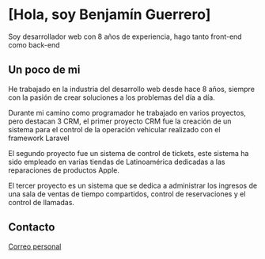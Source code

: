 # [Hola, soy Benjamín Guerrero]

Soy desarrollador web con 8 años de experiencia, hago tanto front-end como back-end

## Un poco de mi

He trabajado en la industria del desarrollo web desde hace 8 años, siempre con la pasión de crear soluciones a los problemas del día a día.

Durante mi camino como programador he trabajado en varios proyectos, pero destacan 3 CRM, el primer proyecto CRM fue la creación de un sistema para el control de la operación vehicular realizado con el framework Laravel

El segundo proyecto fue un sistema de control de tickets, este sistema ha sido empleado en varias tiendas de Latinoamérica dedicadas a las reparaciones de productos Apple.

El tercer proyecto es un sistema que se dedica a administrar los ingresos de una sala de ventas de tiempo compartidos, control de reservaciones y el control de llamadas.

## Contacto

[Correo personal](mailto:benjamin.guerrero.vera@gmail.com)
